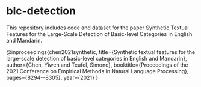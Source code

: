 # blc-detection
This repository includes code and dataset for the paper Synthetic Textual Features for the Large-Scale Detection of Basic-level Categories in English and Mandarin.



@inproceedings{chen2021synthetic,
  title={Synthetic textual features for the large-scale detection of basic-level categories in English and Mandarin},
  author={Chen, Yiwen and Teufel, Simone},
  booktitle={Proceedings of the 2021 Conference on Empirical Methods in Natural Language Processing},
  pages={8294--8305},
  year={2021}
}
